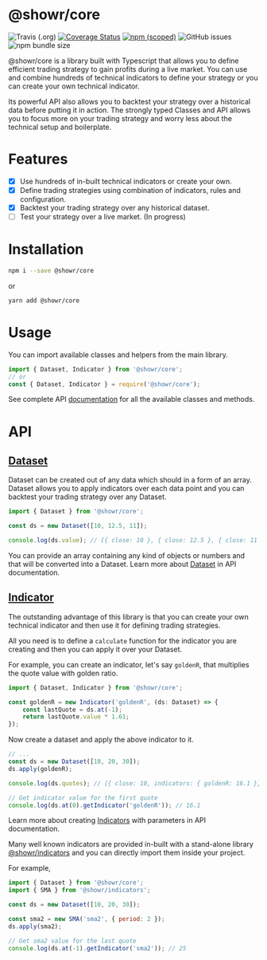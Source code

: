 # @showr/core

![Travis (.org)](https://img.shields.io/travis/pratikgaloria/showr-core.svg)
[![Coverage Status](https://coveralls.io/repos/github/pratikgaloria/showr-core/badge.svg?branch=master)](https://coveralls.io/github/pratikgaloria/showr-core?branch=master)
[![npm (scoped)](https://img.shields.io/npm/v/@showr/core.svg)](https://www.npmjs.com/package/@showr/core)
![GitHub issues](https://img.shields.io/github/issues/pratikgaloria/showr-core.svg)
![npm bundle size](https://img.shields.io/bundlephobia/min/@showr/core.svg)

@showr/core is a library built with Typescript that allows you to define efficient trading strategy to gain profits during a live market. You can use and combine hundreds of technical indicators to define your strategy or you can create your own technical indicator.

Its powerful API also allows you to backtest your strategy over a historical data before putting it in action. The strongly typed Classes and API allows you to focus more on your trading strategy and worry less about the technical setup and boilerplate.

# Features

- [x] Use hundreds of in-built technical indicators or create your own.
- [x] Define trading strategies using combination of indicators, rules and configuration. 
- [x] Backtest your trading strategy over any historical dataset.
- [ ] Test your strategy over a live market. (In progress)

# Installation
```bash
npm i --save @showr/core
```
or
```bash
yarn add @showr/core
```

# Usage
You can import available classes and helpers from the main library.
```javascript
import { Dataset, Indicator } from '@showr/core';
// or
const { Dataset, Indicator } = require('@showr/core');
```
See complete API [documentation](https://pratikgaloria.github.io/showr-core) for all the available classes and methods.

# API

## [Dataset](https://pratikgaloria.github.io/showr-core/classes/dataset.html)
Dataset can be created out of any data which should in a form of an array. Dataset allows you to apply indicators over each data point and you can backtest your trading strategy over any Dataset.

```javascript
import { Dataset } from '@showr/core';

const ds = new Dataset([10, 12.5, 11]);

console.log(ds.value); // [{ close: 10 }, { close: 12.5 }, { close: 11 }]
```
You can provide an array containing any kind of objects or numbers and that will be converted into a Dataset. Learn more about [Dataset](https://pratikgaloria.github.io/showr-core/classes/dataset.html) in API documentation.

## [Indicator](https://pratikgaloria.github.io/showr-core/classes/indicator.html)

The outstanding advantage of this library is that you can create your own technical indicator and then use it for defining trading strategies.

All you need is to define a `calculate` function for the indicator you are creating and then you can apply it over your Dataset.

For example, you can create an indicator, let's say `goldenR`, that multiplies the quote value with golden ratio.

```Typescript
import { Dataset, Indicator } from '@showr/core';

const goldenR = new Indicator('goldenR', (ds: Dataset) => {
    const lastQuote = ds.at(-1);
    return lastQuote.value * 1.61;
});
```
Now create a dataset and apply the above indicator to it.
```JavaScript
// ...
const ds = new Dataset([10, 20, 30]);
ds.apply(goldenR);

console.log(ds.quotes); // [{ close: 10, indicators: { goldenR: 16.1 }}, ... ]

// Get indicator value for the first quote
console.log(ds.at(0).getIndicator('goldenR')); // 16.1
```

Learn more about creating [Indicators](https://pratikgaloria.github.io/showr-core/classes/indicator.html) with parameters in API documentation.

Many well known indicators are provided in-built with a stand-alone library [@showr/indicators](https://www.npmjs.com/package/@showr/indicators) and you can directly import them inside your project.

For example,
```JavaScript
import { Dataset } from '@showr/core';
import { SMA } from '@showr/indicators';

const ds = new Dataset([10, 20, 30]);

const sma2 = new SMA('sma2', { period: 2 });
ds.apply(sma2);

// Get sma2 value for the last quote
console.log(ds.at(-1).getIndicator('sma2')); // 25
```